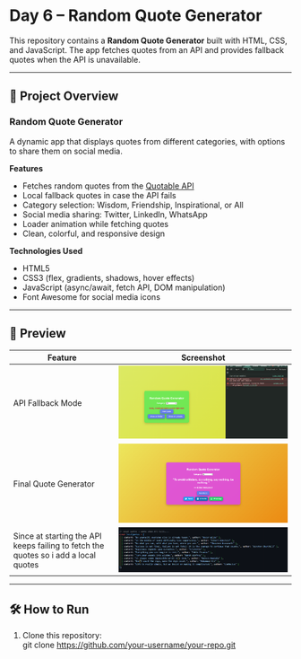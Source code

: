 # Day 6 – Random Quote Generator

This repository contains a **Random Quote Generator** built with HTML, CSS, and JavaScript. The app fetches quotes from an API and provides fallback quotes when the API is unavailable.  

---

## 📌 Project Overview

### Random Quote Generator
A dynamic app that displays quotes from different categories, with options to share them on social media.

**Features**
- Fetches random quotes from the [Quotable API](https://api.quotable.io/)
- Local fallback quotes in case the API fails  
- Category selection: Wisdom, Friendship, Inspirational, or All  
- Social media sharing: Twitter, LinkedIn, WhatsApp  
- Loader animation while fetching quotes  
- Clean, colorful, and responsive design  

**Technologies Used**
- HTML5  
- CSS3 (flex, gradients, shadows, hover effects)  
- JavaScript (async/await, fetch API, DOM manipulation)  
- Font Awesome for social media icons  

---

## 🚀 Preview

| Feature | Screenshot |
|---------|------------|
| API Fallback Mode | ![API Error Preview](Api-error.png) |
| Final Quote Generator | ![Final Preview](Final-preview.png) |
| Since at starting the API keeps failing to fetch the quotes so i add a local quotes | ![Local Quotes](local-quotes.png) |

---

## 🛠️ How to Run
1. Clone this repository:  
git clone https://github.com/your-username/your-repo.git
